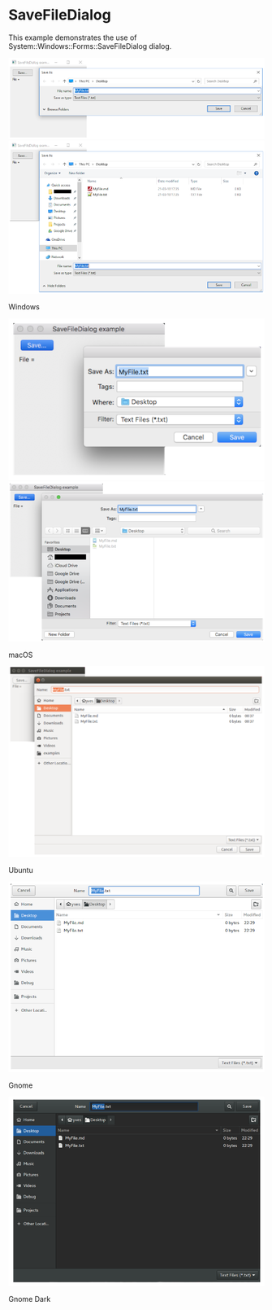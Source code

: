# SaveFileDialog

This example demonstrates the use of System::Windows::Forms::SaveFileDialog dialog.

![GitHub Logo](../../../docs/Pictures/Examples/Forms/SaveFileDialog1W.png)
![GitHub Logo](../../../docs/Pictures/Examples/Forms/SaveFileDialog2W.png)

Windows

![GitHub Logo](../../../docs/Pictures/Examples/Forms/SaveFileDialog1M.png)
![GitHub Logo](../../../docs/Pictures/Examples/Forms/SaveFileDialog2M.png)

macOS

![GitHub Logo](../../../docs/Pictures/Examples/Forms/SaveFileDialogU.png)

Ubuntu

![GitHub Logo](../../../docs/Pictures/Examples/Forms/SaveFileDialogG.png)

Gnome

![GitHub Logo](../../../docs/Pictures/Examples/Forms/SaveFileDialogGD.png)

Gnome Dark
